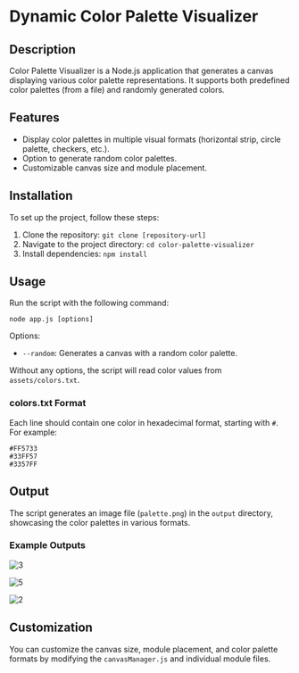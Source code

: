 # Dynamic Color Palette Visualizer

## Description
Color Palette Visualizer is a Node.js application that generates a canvas displaying various color palette representations. It supports both predefined color palettes (from a file) and randomly generated colors.

## Features
- Display color palettes in multiple visual formats (horizontal strip, circle palette, checkers, etc.).
- Option to generate random color palettes.
- Customizable canvas size and module placement.

## Installation
To set up the project, follow these steps:
1. Clone the repository: `git clone [repository-url]`
2. Navigate to the project directory: `cd color-palette-visualizer`
3. Install dependencies: `npm install`

## Usage
Run the script with the following command:
```
node app.js [options]
```

Options:
- `--random`: Generates a canvas with a random color palette.

Without any options, the script will read color values from `assets/colors.txt`.

### colors.txt Format
Each line should contain one color in hexadecimal format, starting with `#`. For example:
```
#FF5733
#33FF57
#3357FF
```

## Output
The script generates an image file (`palette.png`) in the `output` directory, showcasing the color palettes in various formats.

### Example Outputs

![3](https://github.com/mohsenny/dynamic-color-pallet/assets/1129811/89705e7f-db56-4ade-99a3-2b970eb9ab20)

![5](https://github.com/mohsenny/dynamic-color-pallet/assets/1129811/77ccb7d2-abb1-4168-a8bc-c69b886f787f)

![2](https://github.com/mohsenny/dynamic-color-pallet/assets/1129811/64743e1b-6253-413c-8597-4bc9be1fa0b7)

## Customization
You can customize the canvas size, module placement, and color palette formats by modifying the `canvasManager.js` and individual module files.